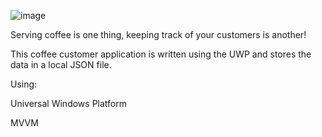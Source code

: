 ![image](https://user-images.githubusercontent.com/55206201/188502591-70affeed-21cd-4094-af70-7632be5296b0.png)

Serving coffee is one thing, keeping track of your customers is another!

This coffee customer application is written using the UWP and stores the data in a local JSON file.

Using:

Universal Windows Platform

MVVM
